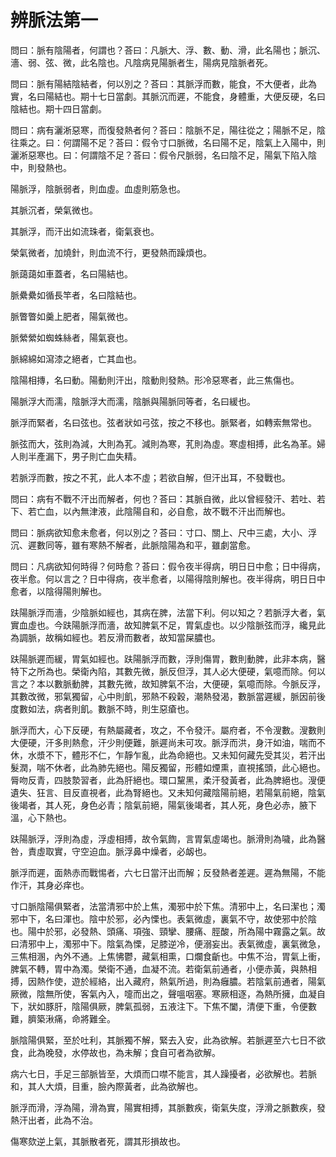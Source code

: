 # 辨脈法第一

問曰：脈有陰陽者，何謂也？荅曰：凡脈大、浮、數、動、滑，此名陽也；脈沉、濇、弱、弦、微，此名陰也。凡陰病見陽脈者生，陽病見陰脈者死。

問曰：脈有陽結陰結者，何以別之？荅曰：其脈浮而數，能食，不大便者，此為實，名曰陽結也。期十七日當劇。其脈沉而遲，不能食，身體重，大便反硬，名曰陰結也。期十四日當劇。

問曰：病有灑淅惡寒，而復發熱者何？荅曰：陰脈不足，陽往從之；陽脈不足，陰往乘之。曰：何謂陽不足？荅曰：假令寸口脈微，名曰陽不足，陰氣上入陽中，則灑淅惡寒也。曰：何謂陰不足？荅曰：假令尺脈弱，名曰陰不足，陽氣下陷入陰中，則發熱也。

陽脈浮，陰脈弱者，則血虛。血虛則筋急也。

其脈沉者，榮氣微也。

其脈浮，而汗出如流珠者，衛氣衰也。

榮氣微者，加燒針，則血流不行，更發熱而躁煩也。

脈藹藹如車蓋者，名曰陽結也。

脈纍纍如循長竿者，名曰陰結也。

脈瞥瞥如羹上肥者，陽氣微也。

脈縈縈如蜘蛛絲者，陽氣衰也。

脈綿綿如瀉漆之絕者，亡其血也。


陰陽相摶，名曰動。陽動則汗出，陰動則發熱。形冷惡寒者，此三焦傷也。

陽脈浮大而濡，陰脈浮大而濡，陰脈與陽脈同等者，名曰緩也。

脈浮而緊者，名曰弦也。弦者狀如弓弦，按之不移也。脈緊者，如轉索無常也。

脈弦而大，弦則為減，大則為芤。減則為寒，芤則為虛。寒虛相搏，此名為革。婦人則半產漏下，男子則亡血失精。


若脈浮而數，按之不芤，此人本不虛；若欲自解，但汗出耳，不發戰也。

問曰：病有不戰不汗出而解者，何也？荅曰：其脈自微，此以曾經發汗、若吐、若下、若亡血，以內無津液，此陰陽自和，必自愈，故不戰不汗出而解也。

問曰：脈病欲知愈未愈者，何以別之？荅曰：寸口、關上、尺中三處，大小、浮沉、遲數同等，雖有寒熱不解者，此脈陰陽為和平，雖劇當愈。

問曰：凡病欲知何時得？何時愈？荅曰：假令夜半得病，明日日中愈；日中得病，夜半愈。何以言之？日中得病，夜半愈者，以陽得陰則解也。夜半得病，明日日中愈者，以陰得陽則解也。

趺陽脈浮而濇，少陰脈如經也，其病在脾，法當下利。何以知之？若脈浮大者，氣實血虛也。今趺陽脈浮而濇，故知脾氣不足，胃氣虛也。以少陰脈弦而浮，纔見此為調脈，故稱如經也。若反滑而數者，故知當屎膿也。


趺陽脈遲而緩，胃氣如經也。趺陽脈浮而數，浮則傷胃，數則動脾，此非本病，醫特下之所為也。榮衛內陷，其數先微，脈反但浮，其人必大便硬，氣噫而除。何以言之？本以數脈動脾，其數先微，故知脾氣不治，大便硬，氣噫而除。今脈反浮，其數改微，邪氣獨留，心中則飢，邪熱不殺穀，潮熱發渴，數脈當遲緩，脈因前後度數如法，病者則飢。數脈不時，則生惡瘡也。

脈浮而大，心下反硬，有熱屬藏者，攻之，不令發汗。屬府者，不令溲數。溲數則大便硬，汗多則熱愈，汗少則便難，脈遲尚未可攻。脈浮而洪，身汗如油，喘而不休，水漿不下，體形不仁，乍靜乍亂，此為命絕也。又未知何藏先受其災，若汗出髮潤，喘不休者，此為肺先絕也。陽反獨留，形體如煙熏，直視搖頭，此心絕也。脣吻反青，四肢漐習者，此為肝絕也。環口黧黑，柔汗發黃者，此為脾絕也。溲便遺失、狂言、目反直視者，此為腎絕也。又未知何藏陰陽前絕，若陽氣前絕，陰氣後竭者，其人死，身色必青；陰氣前絕，陽氣後竭者，其人死，身色必赤，腋下溫，心下熱也。

趺陽脈浮，浮則為虛，浮虛相搏，故令氣䭇，言胃氣虛竭也。脈滑則為噦，此為醫咎，責虛取實，守空迫血。脈浮鼻中燥者，必衂也。


脈浮而遲，面熱赤而戰惕者，六七日當汗出而解；反發熱者差遲。遲為無陽，不能作汗，其身必痒也。

寸口脈陰陽俱緊者，法當清邪中於上焦，濁邪中於下焦。清邪中上，名曰潔也；濁邪中下，名曰渾也。陰中於邪，必內慄也。表氣微虛，裏氣不守，故使邪中於陰也。陽中於邪，必發熱、頭痛、項強、頸攣、腰痛、脛酸，所為陽中霧露之氣。故曰清邪中上，濁邪中下。陰氣為慄，足膝逆冷，便溺妄出。表氣微虛，裏氣微急，三焦相溷，內外不通。上焦怫鬱，藏氣相熏，口爛食齗也。中焦不治，胃氣上衝，脾氣不轉，胃中為濁。榮衛不通，血凝不流。若衛氣前通者，小便赤黃，與熱相搏，因熱作使，遊於經絡，出入藏府，熱氣所過，則為癰膿。若陰氣前通者，陽氣厥微，陰無所使，客氣內入，嚏而出之，聲嗢咽塞。寒厥相逐，為熱所擁，血凝自下，狀如豚肝，陰陽俱厥，脾氣孤弱，五液注下。下焦不闔，清便下重，令便數難，臍築湫痛，命將難全。

脈陰陽俱緊，至於吐利，其脈獨不解，緊去入安，此為欲解。若脈遲至六七日不欲食，此為晚發，水停故也，為未解；食自可者為欲解。

病六七日，手足三部脈皆至，大煩而口噤不能言，其人躁擾者，必欲解也。若脈和，其人大煩，目重，臉內際黃者，此為欲解也。

脈浮而滑，浮為陽，滑為實，陽實相搏，其脈數疾，衛氣失度，浮滑之脈數疾，發熱汗出者，此為不治。

傷寒欬逆上氣，其脈散者死，謂其形損故也。